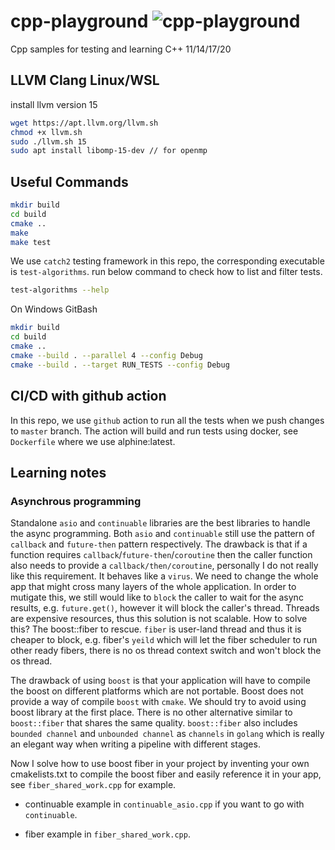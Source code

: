 # cpp-playground ![cpp-playground](https://github.com/weidonglian/cpp-playground/workflows/cpp-playground/badge.svg)

Cpp samples for testing and learning C++ 11/14/17/20

## LLVM Clang Linux/WSL

install llvm version 15

```bash
wget https://apt.llvm.org/llvm.sh
chmod +x llvm.sh
sudo ./llvm.sh 15
sudo apt install libomp-15-dev // for openmp
```

## Useful Commands

```bash
mkdir build
cd build
cmake ..
make
make test
```

We use `catch2` testing framework in this repo, the corresponding executable is `test-algorithms`. run below command to check how to list and filter tests.

```bash
test-algorithms --help
```

On Windows GitBash

```bash
mkdir build
cd build
cmake ..
cmake --build . --parallel 4 --config Debug
cmake --build . --target RUN_TESTS --config Debug
```

## CI/CD with github action

In this repo, we use `github` action to run all the tests when we push changes to `master` branch.
The action will build and run tests using docker, see `Dockerfile` where we use alphine:latest.

## Learning notes

### Asynchrous programming

Standalone `asio` and `continuable` libraries are the best libraries to handle the async programming. Both `asio` and `continuable` still use the
pattern of `callback` and `future-then` pattern respectively. The drawback is that if a function requires `callback`/`future-then`/`coroutine` then
the caller function also needs to provide a `callback/then/coroutine`, personally I do not really like this requirement. It behaves like a `virus`.
We need to change the whole app that might cross many layers of the whole application. In order to mutigate this, we still would like to `block`
the caller to wait for the async results, e.g. `future.get()`, however it will block the caller's thread. Threads are expensive resources, thus
this solution is not scalable. How to solve this? The boost::fiber to rescue. `fiber` is user-land thread and thus it is cheaper to block, e.g.
fiber's `yeild` which will let the fiber scheduler to run other ready fibers, there is no os thread context switch and won't block the os thread.

The drawback of using `boost` is that your application will have to compile the boost on different platforms which are not portable. Boost does not
provide a way of compile `boost` with `cmake`. We should try to avoid using boost library at the first place. There is no other alternative similar
to `boost::fiber` that shares the same quality. `boost::fiber` also includes `bounded channel` and `unbounded channel` as `channels` in `golang` which
is really an elegant way when writing a pipeline with different stages.

Now I solve how to use boost fiber in your project by inventing your own cmakelists.txt to compile the boost fiber and easily reference it in your app,
see `fiber_shared_work.cpp` for example.

* continuable example in `continuable_asio.cpp` if you want to go with `continuable`.

* fiber example in `fiber_shared_work.cpp`.
